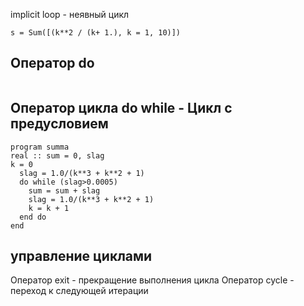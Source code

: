 implicit loop - неявный цикл

`s = Sum([(k**2 / (k+ 1.), k = 1, 10)])`

## Оператор do

```

```

## Оператор цикла do while - Цикл с предусловием

```
program summa
real :: sum = 0, slag
k = 0
  slag = 1.0/(k**3 + k**2 + 1)
  do while (slag>0.0005)
    sum = sum + slag
    slag = 1.0/(k**3 + k**2 + 1)
    k = k + 1
  end do
end
```

## управление циклами
Оператор exit - прекращение выполнения цикла
Оператор cycle - переход к следующей итерации
